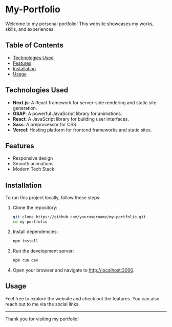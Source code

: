 # My-Portfolio

Welcome to my personal portfolio! This website showcases my works, skills, and experiences.

## Table of Contents

- [Technologies Used](#technologies-used)
- [Features](#features)
- [Installation](#installation)
- [Usage](#usage)

## Technologies Used

- **Next.js**: A React framework for server-side rendering and static site generation.
- **GSAP**: A powerful JavaScript library for animations.
- **React**: A JavaScript library for building user interfaces.
- **Sass**: A preprocessor for CSS.
- **Vercel**: Hosting platform for frontend frameworks and static sites.

## Features

- Responsive design
- Smooth animations
- Modern Tech Stack

## Installation

To run this project locally, follow these steps:

1. Clone the repository:

   ```bash
   git clone https://github.com/yourusername/my-portfolio.git
   cd my-portfolio
   ```

2. Install dependencies:

   ```bash
   npm install
   ```

3. Run the development server:

   ```bash
   npm run dev
   ```

4. Open your browser and navigate to [http://localhost:3000](http://localhost:3000).

## Usage

Feel free to explore the website and check out the features. You can also reach out to me via the social links.

---

Thank you for visiting my portfolio!
